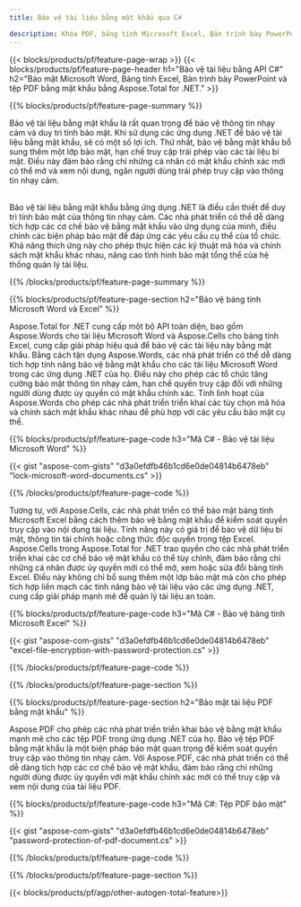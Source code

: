 ```yaml
---
title: Bảo vệ tài liệu bằng mật khẩu qua C# 

description: Khóa PDF, bảng tính Microsoft Excel, Bản trình bày PowerPoint và tài liệu Word bằng mật khẩu thông qua ứng dụng C# của bạn. Áp dụng bảo vệ bằng mật khẩu một cách dễ dàng.
---
```


{{< blocks/products/pf/feature-page-wrap >}}
{{< blocks/products/pf/feature-page-header h1="Bảo vệ tài liệu bằng API C#" h2="Bảo mật Microsoft Word, Bảng tính Excel, Bản trình bày PowerPoint và tệp PDF bằng mật khẩu bằng Aspose.Total for .NET." >}}

{{% blocks/products/pf/feature-page-summary %}}

Bảo vệ tài liệu bằng mật khẩu là rất quan trọng để bảo vệ thông tin nhạy cảm và duy trì tính bảo mật. Khi sử dụng các ứng dụng .NET để bảo vệ tài liệu bằng mật khẩu, sẽ có một số lợi ích. Thứ nhất, bảo vệ bằng mật khẩu bổ sung thêm một lớp bảo mật, hạn chế truy cập trái phép vào các tài liệu bí mật. Điều này đảm bảo rằng chỉ những cá nhân có mật khẩu chính xác mới có thể mở và xem nội dung, ngăn người dùng trái phép truy cập vào thông tin nhạy cảm. <br /><br />

Bảo vệ tài liệu bằng mật khẩu bằng ứng dụng .NET là điều cần thiết để duy trì tính bảo mật của thông tin nhạy cảm. Các nhà phát triển có thể dễ dàng tích hợp các cơ chế bảo vệ bằng mật khẩu vào ứng dụng của mình, điều chỉnh các biện pháp bảo mật để đáp ứng các yêu cầu cụ thể của tổ chức. Khả năng thích ứng này cho phép thực hiện các kỹ thuật mã hóa và chính sách mật khẩu khác nhau, nâng cao tình hình bảo mật tổng thể của hệ thống quản lý tài liệu.

{{% /blocks/products/pf/feature-page-summary  %}}


{{% blocks/products/pf/feature-page-section  h2="Bảo vệ bảng tính Microsoft Word và Excel" %}}

Aspose.Total for .NET cung cấp một bộ API toàn diện, bao gồm Aspose.Words cho tài liệu Microsoft Word và Aspose.Cells cho bảng tính Excel, cung cấp giải pháp hiệu quả để bảo vệ các tài liệu này bằng mật khẩu. Bằng cách tận dụng Aspose.Words, các nhà phát triển có thể dễ dàng tích hợp tính năng bảo vệ bằng mật khẩu cho các tài liệu Microsoft Word trong các ứng dụng .NET của họ. Điều này cho phép các tổ chức tăng cường bảo mật thông tin nhạy cảm, hạn chế quyền truy cập đối với những người dùng được ủy quyền có mật khẩu chính xác. Tính linh hoạt của Aspose.Words cho phép các nhà phát triển triển khai các tùy chọn mã hóa và chính sách mật khẩu khác nhau để phù hợp với các yêu cầu bảo mật cụ thể. <br />

{{% blocks/products/pf/feature-page-code h3="Mã C# - Bảo vệ tài liệu Microsoft Word" %}}

{{< gist "aspose-com-gists" "d3a0efdfb46b1cd6e0de04814b6478eb" "lock-microsoft-word-documents.cs" >}}

{{% /blocks/products/pf/feature-page-code  %}}

Tương tự, với Aspose.Cells, các nhà phát triển có thể bảo mật bảng tính Microsoft Excel bằng cách thêm bảo vệ bằng mật khẩu để kiểm soát quyền truy cập vào nội dung tài liệu. Tính năng này có giá trị để bảo vệ dữ liệu bí mật, thông tin tài chính hoặc công thức độc quyền trong tệp Excel. Aspose.Cells trong Aspose.Total for .NET trao quyền cho các nhà phát triển triển khai các cơ chế bảo vệ mật khẩu có thể tùy chỉnh, đảm bảo rằng chỉ những cá nhân được ủy quyền mới có thể mở, xem hoặc sửa đổi bảng tính Excel. Điều này không chỉ bổ sung thêm một lớp bảo mật mà còn cho phép tích hợp liền mạch các tính năng bảo vệ tài liệu vào các ứng dụng .NET, cung cấp giải pháp mạnh mẽ để quản lý tài liệu an toàn.

{{% blocks/products/pf/feature-page-code h3="Mã C# - Bảo vệ bảng tính Microsoft Excel" %}}

{{< gist "aspose-com-gists" "d3a0efdfb46b1cd6e0de04814b6478eb" "excel-file-encryption-with-password-protection.cs" >}}

{{% /blocks/products/pf/feature-page-code  %}}

{{% /blocks/products/pf/feature-page-section %}}

{{% blocks/products/pf/feature-page-section  h2="Bảo mật tài liệu PDF bằng mật khẩu" %}}

Aspose.PDF cho phép các nhà phát triển triển khai bảo vệ bằng mật khẩu mạnh mẽ cho các tệp PDF trong ứng dụng .NET của họ. Bảo vệ tệp PDF bằng mật khẩu là một biện pháp bảo mật quan trọng để kiểm soát quyền truy cập vào thông tin nhạy cảm. Với Aspose.PDF, các nhà phát triển có thể dễ dàng tích hợp các cơ chế bảo vệ mật khẩu, đảm bảo rằng chỉ những người dùng được ủy quyền với mật khẩu chính xác mới có thể truy cập và xem nội dung của tài liệu PDF. <br />

{{% blocks/products/pf/feature-page-code h3="Mã C#: Tệp PDF bảo mật" %}}

{{< gist "aspose-com-gists" "d3a0efdfb46b1cd6e0de04814b6478eb" "password-protection-of-pdf-document.cs" >}}

{{% /blocks/products/pf/feature-page-code  %}}

{{% /blocks/products/pf/feature-page-section %}}

{{< blocks/products/pf/agp/other-autogen-total-feature>}}